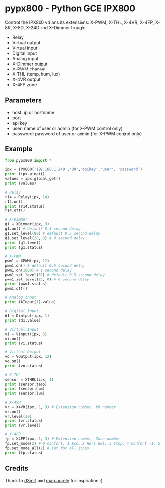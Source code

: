 # pypx800 - Python GCE IPX800

Control the IPX800 v4 ans its extensions: X-PWM, X-THL, X-4VR, X-4FP, X-8R, X-8D, X-24D and X-Dimmer trough:

- Relay
- Virtual output
- Virtual input
- Digital input
- Analog input
- X-Dimmer output
- X-PWM channel
- X-THL (temp, hum, lux)
- X-4VR output
- X-4FP zone

## Parameters

- host: ip or hostname
- port
- api key
- user: name of user or admin (for X-PWM control only)
- password: password of user or admin (for X-PWM control only)

## Example

```python
from pypx800 import *

ipx = IPX800('192.168.1.240','80','apikey','user', 'password')
print (ipx.ping())
values = ipx.global_get()
print (values)

# Relay
r14 = Relay(ipx, 14)
r14.on()
print (r14.status)
r14.off()

# X-Dimmer
g1 = XDimmer(ipx, 3)
g1.on() # default 0.5 second delay
g1.set_level(80) # default 0.5 second delay
g1.set_level(20, 0) # 0 second delay
print (g1.level)
print (g1.status)

# X-PWM
pwm1 = XPWM(ipx, 12)
pwm1.on() # default 0.5 second delay
pwm1.on(1000) # 1 second delay
pwm1.set_level(50) # default 0.5 second delay
pwm1.set_level(20, 0) # 0 second delay
print (pwm1.status)
pwm1.off()

# Analog Input
print (AInput(1).value)

# Digital Input
d1 = Dintput(ipx, 1)
print (d1.value)

# Virtual Input
vi = VInput(ipx, 3)
vi.on()
print (vi.status)

# Virtual Output
vo = VOutput(ipx, 12)
vo.on()
print (vo.status)

# X-THL
sensor = XTHRL(ipx, 1)
print (sensor.temp)
print (sensor.hum)
print (sensor.lum)

# X-4VR
vr = X4VR(ipx, 1, 3) # Extension number, VR number
vr.on()
vr.level(30)
print (vr.status)
print (vr.level)

# X-4FP
fp = X4FP(ipx, 1, 3) # Extension number, Zone number
fp.set_mode(2) # 0 confort, 1 Eco, 2 Hors Gel, 3 Stop, 4 Confort -1, 5 Confort -2
fp.set_mode_all(2) # set for all zones
print (fp.status)
```

## Credits

Thank to [d3mi1](https://github.com/d4mi1/python-ipx800) and [marcaurele](https://github.com/marcaurele/gce-ipx800) for inspiration :)
